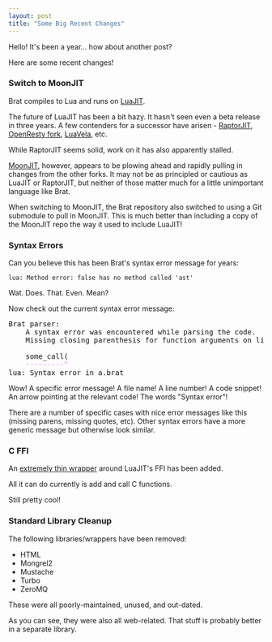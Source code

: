 ```yaml
---
layout: post
title: "Some Big Recent Changes"
---
```


Hello! It's been a year... how about another post?

Here are some recent changes!

### Switch to MoonJIT

Brat compiles to Lua and runs on [LuaJIT](https://luajit.org/).

The future of LuaJIT has been a bit hazy. It hasn't seen even a beta release in three years.
A few contenders for a successor have arisen - [RaptorJIT](https://github.com/raptorjit/raptorjit), [OpenResty fork](https://github.com/openresty/luajit2), [LuaVela](https://github.com/iponweb/luavela), etc.

While RaptorJIT seems solid, work on it has also apparently stalled.

[MoonJIT](https://github.com/moonjit/moonjit), however, appears to be plowing ahead and rapidly pulling in changes from the other forks.
It may not be as principled or cautious as LuaJIT or RaptorJIT, but neither of those matter much for a little unimportant language like Brat.

When switching to MoonJIT, the Brat repository also switched to using a Git submodule to pull in MoonJIT.
This is much better than including a copy of the MoonJIT repo the way it used to include LuaJIT!

### Syntax Errors

Can you believe this has been Brat's syntax error message for years:

    lua: Method error: false has no method called 'ast'

Wat. Does. That. Even. Mean?

Now check out the current syntax error message:

<pre>Brat parser:
	A syntax error was encountered while parsing the code.
	Missing closing parenthesis for function arguments on line 1:

	some_call(
	<font color="#DA85FF">---------^</font>
lua: Syntax error in a.brat
</pre>

Wow! A specific error message! A file name! A line number! A code snippet! An arrow pointing at the relevant code! The words "Syntax error"!

There are a number of specific cases with nice error messages like this (missing parens, missing quotes, etc).
Other syntax errors have a more generic message but otherwise look similar.

### C FFI

An [extremely thin wrapper](https://github.com/presidentbeef/brat/blob/main/stdlib/cffi.lua) around LuaJIT's FFI has been added.

All it can do currently is add and call C functions.

Still pretty cool!

### Standard Library Cleanup

The following libraries/wrappers have been removed:

* HTML
* Mongrel2
* Mustache
* Turbo
* ZeroMQ

These were all poorly-maintained, unused, and out-dated.

As you can see, they were also all web-related. That stuff is probably better in a separate library.
